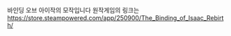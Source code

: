 바인딩 오브 아이작의 모작입니다
원작게임의 링크는
https://store.steampowered.com/app/250900/The_Binding_of_Isaac_Rebirth/

